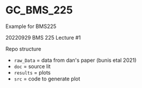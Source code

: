 # GC_BMS_225
 Example for BMS225

20220929 BMS 225 Lecture #1

Repo structure

- `raw_Data` = data from dan's paper (bunis etal 2021)
- `doc` = source lit
- `results` = plots
- `src` = code to generate plot
